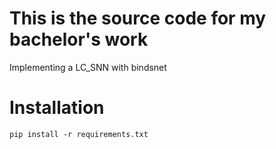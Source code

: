 # This is the source code for my bachelor's work

Implementing a LC_SNN with bindsnet

# Installation

```
pip install -r requirements.txt
```

